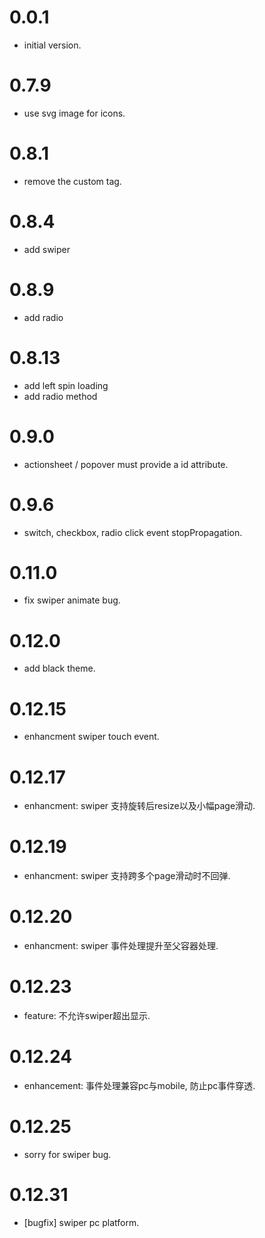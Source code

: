 
0.0.1
==================
  - initial version.

0.7.9
==================
  - use svg image for icons.

0.8.1
==================
  - remove the custom tag.

0.8.4
==================
  - add swiper

0.8.9
==================
  - add radio
  
0.8.13
==================
  - add left spin loading
  - add radio method

0.9.0
==================
  - actionsheet / popover must provide a id attribute.

0.9.6
==================
  - switch, checkbox, radio click event stopPropagation.

0.11.0
=================
  - fix swiper animate bug.

0.12.0
=================
  - add black theme.

0.12.15
=================
  - enhancment swiper touch event.
  
0.12.17
=================
  - enhancment: swiper 支持旋转后resize以及小幅page滑动.
    
0.12.19
=================
  - enhancment: swiper 支持跨多个page滑动时不回弹.

0.12.20
=================
  - enhancment: swiper 事件处理提升至父容器处理.

0.12.23
=================
  - feature: 不允许swiper超出显示.

0.12.24
=================
  - enhancement: 事件处理兼容pc与mobile, 防止pc事件穿透.

0.12.25
=================
  - sorry for swiper bug.

0.12.31
=================
  - [bugfix] swiper pc platform.